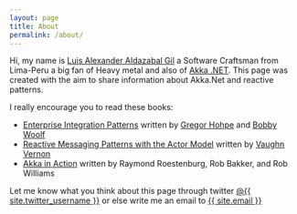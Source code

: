 ```yaml
---
layout: page
title: About
permalink: /about/
---
```


<p class="rss-subscribe"> Hi, my name is <a href="https://twitter.com/berczeck">Luis Alexander Aldazabal Gil</a> a Software Craftsman from Lima-Peru a big fan of Heavy metal and also of <a href="http://getakka.net/">Akka .NET</a>.
This page was created with the aim to share information about Akka.Net and reactive patterns.</p>
<p class="rss-subscribe">I really encourage you to read these books:</p>
<ul>
<li><a href="https://www.amazon.com/o/asin/0321200683/ref=nosim/enterpriseint-20" target="_blank">Enterprise Integration Patterns</a> written by <a href="http://www.enterpriseintegrationpatterns.com/gregor.html">Gregor Hohpe</a> and <a href="https://twitter.com/bobby_woolf">Bobby Woolf</a></li>
<li><a href="http://www.informit.com/store/reactive-messaging-patterns-with-the-actor-model-applications-9780133846836" target="_blank">Reactive Messaging Patterns with the Actor Model</a> written by <a href="https://twitter.com/vaughnvernon">Vaughn Vernon</a></li>
<li><a href="https://www.manning.com/books/akka-in-action" target="_blank">Akka in Action</a> written by Raymond Roestenburg, Rob Bakker, and Rob Williams</li>
</ul>
Let me know what you think about this page through twitter <a href="https://twitter.com/{{ site.twitter_username }}"><span class="username">@{{ site.twitter_username }}</span></a> or else write me an email to <a href="mailto:{{ site.email }}">{{ site.email }}</a>

<!-- 
This is the base Jekyll theme. You can find out more info about customizing your Jekyll theme, as well as basic Jekyll usage documentation at [jekyllrb.com](http://jekyllrb.com/)

You can find the source code for the Jekyll new theme at:
{% include icon-github.html username="jekyll" %} /
[minima](https://github.com/jekyll/minima)

You can find the source code for Jekyll at
{% include icon-github.html username="jekyll" %} /
[jekyll](https://github.com/jekyll/jekyll)

-->

